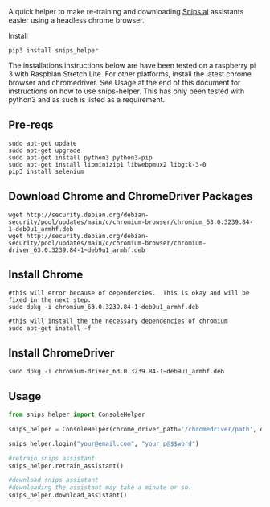 A quick helper to make re-training and downloading [Snips.ai](https://console.snips.ai) assistants easier using a headless chrome browser.

Install

```
pip3 install snips_helper
```

The installations instructions below are have been tested on a raspberry pi 3 with Raspbian Stretch Lite.  For other platforms, install the latest chrome browser and chromedriver.  See Usage at the end of this document for instructions on how to use snips-helper.  This has only been tested with python3 and as such is listed as a requirement.

## Pre-reqs
```
sudo apt-get update
sudo apt-get upgrade
sudo apt-get install python3 python3-pip
sudo apt-get install libminizip1 libwebpmux2 libgtk-3-0
pip3 install selenium
```

## Download Chrome and ChromeDriver Packages
```
wget http://security.debian.org/debian-security/pool/updates/main/c/chromium-browser/chromium_63.0.3239.84-1~deb9u1_armhf.deb
wget http://security.debian.org/debian-security/pool/updates/main/c/chromium-browser/chromium-driver_63.0.3239.84-1~deb9u1_armhf.deb
```

## Install Chrome
```
#this will error because of dependencies.  This is okay and will be fixed in the next step.
sudo dpkg -i chromium_63.0.3239.84-1~deb9u1_armhf.deb
```

```
#this will install the the necessary dependencies of chromium
sudo apt-get install -f
```

## Install ChromeDriver
```
sudo dpkg -i chromium-driver_63.0.3239.84-1~deb9u1_armhf.deb
```

## Usage

```python
from snips_helper import ConsoleHelper

snips_helper = ConsoleHelper(chrome_driver_path='/chromedriver/path', download_dir='/assistant/download/path')

snips_helper.login("your@email.com", "your_p@$$word")

#retrain snips assistant
snips_helper.retrain_assistant()

#download snips assistant
#downloading the assistant may take a minute or so.  
snips_helper.download_assistant()
```
